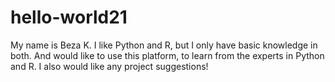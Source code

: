 # hello-world21
My name is Beza K.
I like Python and R, but I only have basic knowledge in both. And would like to use this platform, to learn from the experts in Python and R. 
I also would like any project suggestions! 
